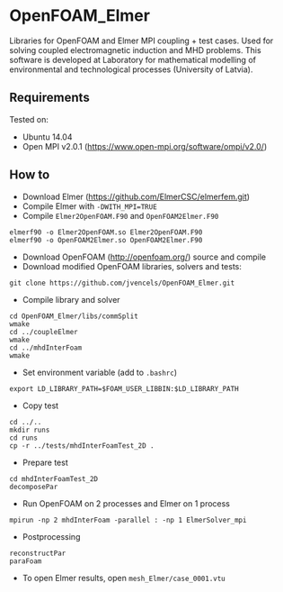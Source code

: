 # OpenFOAM_Elmer
Libraries for OpenFOAM and Elmer MPI coupling + test cases. Used for solving coupled electromagnetic induction and MHD problems. This software is developed at Laboratory for mathematical modelling of environmental and technological processes (University of Latvia). 

## Requirements ##

Tested on:
* Ubuntu 14.04
* Open MPI v2.0.1 (https://www.open-mpi.org/software/ompi/v2.0/)

## How to ##
* Download Elmer (https://github.com/ElmerCSC/elmerfem.git)
* Compile Elmer with `-DWITH_MPI=TRUE`
* Compile `Elmer2OpenFOAM.F90` and `OpenFOAM2Elmer.F90`

```
elmerf90 -o Elmer2OpenFOAM.so Elmer2OpenFOAM.F90
elmerf90 -o OpenFOAM2Elmer.so OpenFOAM2Elmer.F90
```

* Download OpenFOAM (http://openfoam.org/) source and compile
* Download modified OpenFOAM libraries, solvers and tests:

```
git clone https://github.com/jvencels/OpenFOAM_Elmer.git
```

* Compile library and solver

```
cd OpenFOAM_Elmer/libs/commSplit
wmake
cd ../coupleElmer
wmake
cd ../mhdInterFoam
wmake
```
* Set environment variable (add to `.bashrc`)

```
export LD_LIBRARY_PATH=$FOAM_USER_LIBBIN:$LD_LIBRARY_PATH
```

* Copy test

```
cd ../..
mkdir runs
cd runs
cp -r ../tests/mhdInterFoamTest_2D .
```

* Prepare test

```
cd mhdInterFoamTest_2D
decomposePar
```

* Run OpenFOAM on 2 processes and Elmer on 1 process

```
mpirun -np 2 mhdInterFoam -parallel : -np 1 ElmerSolver_mpi
```

* Postprocessing

```
reconstructPar
paraFoam
```

* To open Elmer results, open `mesh_Elmer/case_0001.vtu`

